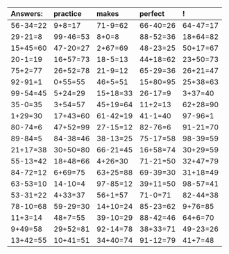| Answers: | practice | makes | perfect | ! |
| :--- | :--- | :--- | :--- | :--- |
| 56-34=22 | 9+8=17 | 71-9=62 | 66-40=26 | 64-47=17 | 
| 29-21=8 | 99-46=53 | 8+0=8 | 88-52=36 | 18+64=82 | 
| 15+45=60 | 47-20=27 | 2+67=69 | 48-23=25 | 50+17=67 | 
| 20-1=19 | 16+57=73 | 18-5=13 | 44+18=62 | 23+50=73 | 
| 75+2=77 | 26+52=78 | 21-9=12 | 65-29=36 | 26+21=47 | 
| 92-91=1 | 0+55=55 | 46+5=51 | 15+80=95 | 25+38=63 | 
| 99-54=45 | 5+24=29 | 15+18=33 | 26-17=9 | 3+37=40 | 
| 35-0=35 | 3+54=57 | 45+19=64 | 11+2=13 | 62+28=90 | 
| 1+29=30 | 17+43=60 | 61-42=19 | 41-1=40 | 97-96=1 | 
| 80-74=6 | 47+52=99 | 27-15=12 | 82-76=6 | 91-21=70 | 
| 89-84=5 | 84-38=46 | 38-13=25 | 75-17=58 | 98-39=59 | 
| 21+17=38 | 30+50=80 | 66-21=45 | 16+58=74 | 30+29=59 | 
| 55-13=42 | 18+48=66 | 4+26=30 | 71-21=50 | 32+47=79 | 
| 84-72=12 | 6+69=75 | 63+25=88 | 69-39=30 | 31+18=49 | 
| 63-53=10 | 14-10=4 | 97-85=12 | 39+11=50 | 98-57=41 | 
| 53-31=22 | 4+33=37 | 56+1=57 | 71-0=71 | 82-44=38 | 
| 78-10=68 | 59-29=30 | 14+10=24 | 85-23=62 | 9+76=85 | 
| 11+3=14 | 48+7=55 | 39-10=29 | 88-42=46 | 64+6=70 | 
| 9+49=58 | 29+52=81 | 92-14=78 | 38+33=71 | 49-23=26 | 
| 13+42=55 | 10+41=51 | 34+40=74 | 91-12=79 | 41+7=48 | 

